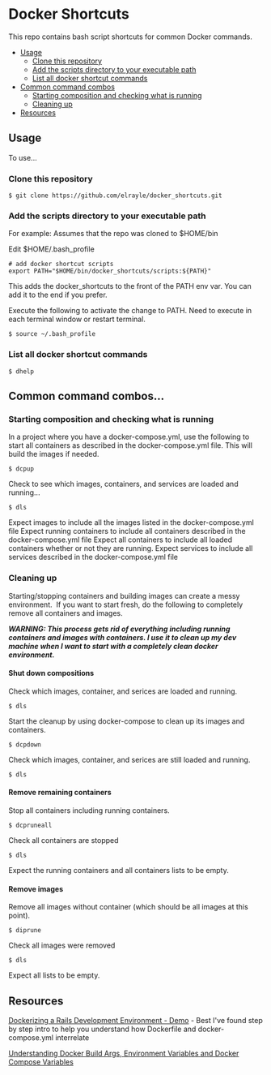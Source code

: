 # Docker Shortcuts

This repo contains bash script shortcuts for common Docker commands.  

* [Usage](#usage)
  * [Clone this repository](#clone-this-repository)
  * [Add the scripts directory to your executable path](#add-the-scripts-directory-to-your-executable-path)
  * [List all docker shortcut commands](#list-all-docker-shortcut-commands)
* [Common command combos](#common-command-combos)
  * [Starting composition and checking what is running](#starting-composition-and-checking-what-is-running)
  * [Cleaning up](#cleaning-up)
* [Resources](#resources)


## Usage

To use...

### Clone this repository

```
$ git clone https://github.com/elrayle/docker_shortcuts.git
```

### Add the scripts directory to your executable path

For example: Assumes that the repo was cloned to $HOME/bin

Edit $HOME/.bash_profile
```
# add docker shortcut scripts
export PATH="$HOME/bin/docker_shortcuts/scripts:${PATH}"
```

This adds the docker_shortcuts to the front of the PATH env var.  You can add it to the end if you prefer.

Execute the following to activate the change to PATH.  Need to execute in each terminal window or restart terminal.

```
$ source ~/.bash_profile
```

### List all docker shortcut commands

```
$ dhelp
``` 

## Common command combos...

### Starting composition and checking what is running

In a project where you have a docker-compose.yml, use the following to start all containers as described in the docker-compose.yml file.  This will build the images if needed.

```
$ dcpup
```

Check to see which images, containers, and services are loaded and running...

```
$ dls
```

Expect images to include all the images listed in the docker-compose.yml file
Expect running containers to include all containers described in the docker-compose.yml file
Expect all containers to include all loaded containers whether or not they are running.
Expect services to include all services described in the docker-compose.yml file

### Cleaning up

Starting/stopping containers and building images can create a messy environment.  If you want to start fresh, do the following to completely remove all containers and images.

***WARNING: This process gets rid of everything including running containers and images with containers.  I use it to clean up my dev machine when I want to start with a completely clean docker environment.***

#### Shut down compositions

Check which images, container, and serices are loaded and running.

```
$ dls
```

Start the cleanup by using docker-compose to clean up its images and containers.

```
$ dcpdown
```

Check which images, container, and serices are still loaded and running.

```
$ dls
```

#### Remove remaining containers

Stop all containers including running containers.

```
$ dcpruneall
```

Check all containers are stopped

```
$ dls
```

Expect the running containers and all containers lists to be empty.


#### Remove images

Remove all images without container (which should be all images at this point).

```
$ diprune
```

Check all images were removed

```
$ dls
```

Expect all lists to be empty.


## Resources

[Dockerizing a Rails Development Environment - Demo](https://www.youtube.com/watch?v=nZkXQjFUIgs) - Best I've found step by step intro to help you understand how Dockerfile and docker-compose.yml interrelate

[Understanding Docker Build Args, Environment Variables and Docker Compose Variables](https://vsupalov.com/docker-env-vars/)


